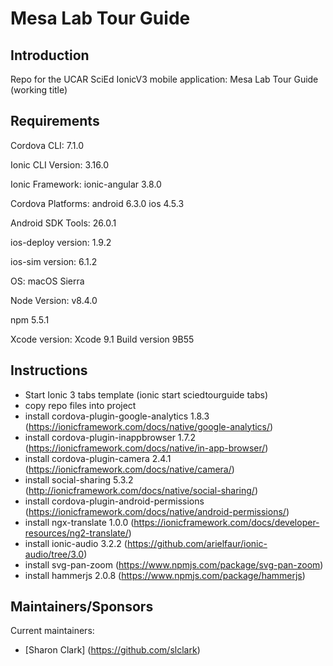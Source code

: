 Mesa Lab Tour Guide
========

## Introduction

Repo for the UCAR SciEd IonicV3 mobile application: Mesa Lab Tour Guide (working title)

## Requirements

Cordova CLI: 7.1.0

Ionic CLI Version: 3.16.0

Ionic Framework: ionic-angular 3.8.0

Cordova Platforms: android 6.3.0 ios 4.5.3

Android SDK Tools: 26.0.1

ios-deploy version: 1.9.2

ios-sim version: 6.1.2

OS: macOS Sierra

Node Version: v8.4.0

npm 5.5.1

Xcode version: Xcode 9.1 Build version 9B55

## Instructions

* Start Ionic 3 tabs template (ionic start sciedtourguide tabs)
* copy repo files into project
* install cordova-plugin-google-analytics 1.8.3 (https://ionicframework.com/docs/native/google-analytics/)
* install cordova-plugin-inappbrowser 1.7.2 (https://ionicframework.com/docs/native/in-app-browser/)
* install cordova-plugin-camera 2.4.1 (https://ionicframework.com/docs/native/camera/)
* install social-sharing 5.3.2 (http://ionicframework.com/docs/native/social-sharing/)
* install cordova-plugin-android-permissions (https://ionicframework.com/docs/native/android-permissions/)
* install ngx-translate 1.0.0 (https://ionicframework.com/docs/developer-resources/ng2-translate/)
* install ionic-audio 3.2.2 (https://github.com/arielfaur/ionic-audio/tree/3.0)
* install svg-pan-zoom (https://www.npmjs.com/package/svg-pan-zoom)
* install hammerjs 2.0.8 (https://www.npmjs.com/package/hammerjs)


## Maintainers/Sponsors

Current maintainers:

* [Sharon Clark] (https://github.com/slclark)
